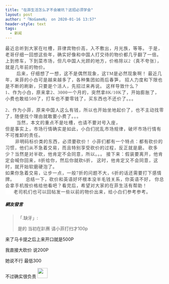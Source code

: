 ```yaml
---
title: "在菲生活怎么才不会被坑？这招必须学会"
layout: post
author: "「NoGameN」 on 2020-01-16 13:57"
header-style: text
tags:
  - 新闻
---
```


<span style="color: rgb(68, 68, 68); font-family: 微软雅黑; letter-spacing: 1px; background-color: rgb(255, 255, 255);">最近总听到大家在吐槽，菲律宾物价高，入不敷出，月光族，等等。</span>
<span style="color: rgb(68, 68, 68); font-family: 微软雅黑; letter-spacing: 1px; background-color: rgb(255, 255, 255);">于是，老哥仔细一回想这些年，确实好像和中国人打交待的物价都几乎翻了一倍。</span>
<span style="color: rgb(68, 68, 68); font-family: 微软雅黑; letter-spacing: 1px; background-color: rgb(255, 255, 255);">上到修车，下到菜市场，但凡中国人光顾的地方，价格除以2（真不夸张），就是几年前的物价。</span><br style="overflow-wrap: break-word; color: rgb(68, 68, 68); font-family: 微软雅黑; letter-spacing: 1px; white-space: normal; background-color: rgb(255, 255, 255);"><span style="color: rgb(68, 68, 68); font-family: 微软雅黑; letter-spacing: 1px; background-color: rgb(255, 255, 255);">&nbsp; &nbsp; &nbsp; &nbsp;</span>
<span style="background-color: rgb(255, 255, 255); color: rgb(68, 68, 68); font-family: 微软雅黑; letter-spacing: 1px;">后来，仔细想了一想，这不是偶然现象，这TM是必然现象啊！</span>
<span style="background-color: rgb(255, 255, 255); color: rgb(68, 68, 68); font-family: 微软雅黑; letter-spacing: 1px;">最近几年，来菲的小白可是越来越多了，各种集团如雨后春笋，</span>
<span style="background-color: rgb(255, 255, 255); color: rgb(68, 68, 68); font-family: 微软雅黑; letter-spacing: 1px;">招人力度和下限也是不断的刷新，只要是个活人，先招过来再说。</span>
<span style="color: rgb(68, 68, 68); font-family: 微软雅黑; letter-spacing: 1px; background-color: rgb(255, 255, 255);">这样导致什么？</span>
<br style="overflow-wrap: break-word; color: rgb(68, 68, 68); font-family: 微软雅黑; letter-spacing: 1px; white-space: normal; background-color: rgb(255, 255, 255);"><span style="color: rgb(68, 68, 68); font-family: 微软雅黑; letter-spacing: 1px; background-color: rgb(255, 255, 255);">1、作为小白，原来拿2、3000一个月的，突然拿8K/10K了，开始膨胀了，小费也敢给500了，打车也不要零钱了，买东西也不还价了。。。</span><br style="overflow-wrap: break-word; color: rgb(68, 68, 68); font-family: 微软雅黑; letter-spacing: 1px; white-space: normal; background-color: rgb(255, 255, 255);"><span style="color: rgb(68, 68, 68); font-family: 微软雅黑; letter-spacing: 1px; background-color: rgb(255, 255, 255);"><br></span>
<span style="color: rgb(68, 68, 68); font-family: 微软雅黑; letter-spacing: 1px; background-color: rgb(255, 255, 255);">2、作为小菲，原来中国人这么有钱，所以也开始坐地起价了，也不主动找零了，随便找个理由就敢要小费了。。。</span><br style="overflow-wrap: break-word; color: rgb(68, 68, 68); font-family: 微软雅黑; letter-spacing: 1px; white-space: normal; background-color: rgb(255, 255, 255);"><span style="color: rgb(68, 68, 68); font-family: 微软雅黑; letter-spacing: 1px; background-color: rgb(255, 255, 255);">&nbsp; &nbsp;&nbsp; &nbsp;&nbsp;</span>
<span style="color: rgb(68, 68, 68); font-family: 微软雅黑; letter-spacing: 1px; background-color: rgb(255, 255, 255);">当然，本文的重点不是吐槽，也请不要对号入座，</span>
<span style="color: rgb(68, 68, 68); font-family: 微软雅黑; letter-spacing: 1px; background-color: rgb(255, 255, 255);"><br></span>
<span style="color: rgb(68, 68, 68); font-family: 微软雅黑; letter-spacing: 1px; background-color: rgb(255, 255, 255);">但是事实上，市场行情确实是如此，小白们扰乱市场规律，破坏市场行情有不可推卸的责任。</span><br style="overflow-wrap: break-word; color: rgb(68, 68, 68); font-family: 微软雅黑; letter-spacing: 1px; white-space: normal; background-color: rgb(255, 255, 255);"><span style="color: rgb(68, 68, 68); font-family: 微软雅黑; letter-spacing: 1px; background-color: rgb(255, 255, 255);">&nbsp; &nbsp;&nbsp; &nbsp;</span>
<span style="color: rgb(68, 68, 68); font-family: 微软雅黑; letter-spacing: 1px; background-color: rgb(255, 255, 255);">非明码标价类的东西，必须要砍价！</span>
<span style="color: rgb(68, 68, 68); font-family: 微软雅黑; letter-spacing: 1px; background-color: rgb(255, 255, 255);">小菲们都有一个特点：都有砍价的习惯，他们从不急着交易，而且特别享受砍价的过程，</span><span style="background-color: rgb(255, 255, 255); color: rgb(68, 68, 68); font-family: 微软雅黑; letter-spacing: 1px;">反正就是磨。</span>
<span style="background-color: rgb(255, 255, 255); color: rgb(68, 68, 68); font-family: 微软雅黑; letter-spacing: 1px;">砍多少？当然是对半砍，他肯定不会同意，所以。。。</span>
<span style="background-color: rgb(255, 255, 255); color: rgb(68, 68, 68); font-family: 微软雅黑; letter-spacing: 1px;">接下来：假装要离开，他肯定会喊你回来，8折给你，然后你就砍6折，</span>
<span style="background-color: rgb(255, 255, 255); color: rgb(68, 68, 68); font-family: 微软雅黑; letter-spacing: 1px;">这时，他肯定又不会同意，这时，就开始软磨硬泡了。</span>
<span style="background-color: rgb(255, 255, 255); color: rgb(68, 68, 68); font-family: 微软雅黑; letter-spacing: 1px;"><br></span>
<span style="background-color: rgb(255, 255, 255); color: rgb(68, 68, 68); font-family: 微软雅黑; letter-spacing: 1px;">如果你急着交易，让步一点，一般7折的问题不大，6折的话还需要打下感情牌。</span>
<span style="color: rgb(68, 68, 68); font-family: 微软雅黑; letter-spacing: 1px; background-color: rgb(255, 255, 255);">&nbsp; &nbsp;&nbsp; &nbsp;</span>
<span style="color: rgb(68, 68, 68); font-family: 微软雅黑; letter-spacing: 1px; background-color: rgb(255, 255, 255);">总结一下，砍价和英语好坏根本没半毛钱关系，你英语不好，</span>
<span style="color: rgb(68, 68, 68); font-family: 微软雅黑; letter-spacing: 1px; background-color: rgb(255, 255, 255);">你总会拿手机按价格给他看吧？看完后，希望对大家的在菲生活有帮助！</span><br style="overflow-wrap: break-word; color: rgb(68, 68, 68); font-family: 微软雅黑; letter-spacing: 1px; white-space: normal; background-color: rgb(255, 255, 255);"><span style="color: rgb(68, 68, 68); font-family: 微软雅黑; letter-spacing: 1px; background-color: rgb(255, 255, 255);">&nbsp; &nbsp;&nbsp;&nbsp;</span>
<span style="color: rgb(68, 68, 68); font-family: 微软雅黑; letter-spacing: 1px; background-color: rgb(255, 255, 255);">老司机们也可以回帖发一些以前的物价出来，给小白们参考参考。</span><input type="hidden" value="菲乐园提供">

##### 網友發言 
> 「.缺牙」:
> <p>是的 当初在趴赛 请小菲打扫才100p</p>
<p>来了马卡提之后上来开口就是500P</p>
<p>我直接大砍价 说200P</p>
<p>她说不行 最低300</p>
<p>不过确实很负责&nbsp;<img src="https://images.feileyuan.com/images/ueditor/dialogs/emotion/images/default/df_011.gif" width="32" height="32"></p>


